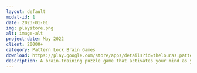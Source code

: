 ```yaml
---
layout: default
modal-id: 1
date: 2023-01-01
img: playstore.png
alt: image-alt
project-date: May 2022
client: 20000+
category: Pattern Lock Brain Games
download: https://play.google.com/store/apps/details?id=thelouras.pattern.game
description: A brain-training puzzle game that activates your mind as you play. When you've got a spare moment, on your daily commute, or before going to bed, why not experience what it feels like to activate you mind?
---
```



